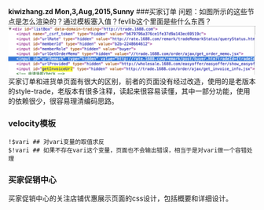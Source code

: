 **kiwizhang.zd Mon,3,Aug,2015,Sunny**
###买家订单
问题：如图所示的这些节点是怎么渲染的？通过模板塞入值？fevlib这个里面是些什么东西？
![如何渲染这些节点](img/7.png)
买家订单和进货单页面有很大的区别，前者的页面没有经过改造，使用的是老版本的style-trade，老版本有很多注释，读起来很容易读懂，其中一部分功能，使用的依赖很少，很容易理清编码思路。
### velocity模板

```
!$vari ## 对vari变量的取值求反
$!vari ## 如果不存在vari这个变量，页面也不会输出错误，相当于是对vari做一个容错处理
```

### 买家促销中心
  
买家促销中心的关注店铺优惠展示页面的css设计，包括概要和详细设计。
